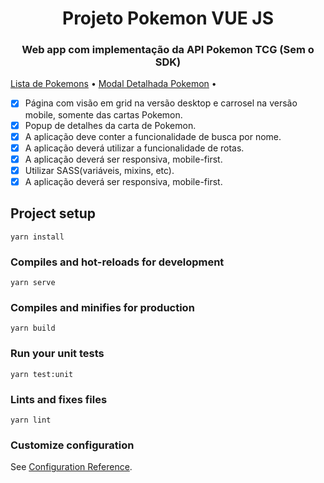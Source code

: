 <h1 align="center">Projeto Pokemon VUE JS</h1>
<h3 align="center">Web app com implementação da API Pokemon TCG (Sem o SDK)</h1>

<p>
 <a href="https://github.com/Guiscar1712/Pokemon/blob/main/src/components/ListPokemon.vue">Lista de Pokemons</a> •
 <a href="https://github.com/Guiscar1712/Pokemon/blob/main/src/components/PopupPokemon.vue">Modal Detalhada Pokemon</a> • 
</p>

- [x] Página com visão em grid na versão desktop e carrosel na versão mobile, somente das cartas Pokemon.
- [x] Popup de detalhes da carta de Pokemon.
- [x] A aplicação deve conter a funcionalidade de busca por nome.
- [x] A aplicação deverá utilizar a funcionalidade de rotas.
- [x] A aplicação deverá ser responsiva, mobile-first.
- [x] Utilizar SASS(variáveis, mixins, etc).
- [x] A aplicação deverá ser responsiva, mobile-first.

## Project setup
```
yarn install
```

### Compiles and hot-reloads for development
```
yarn serve
```

### Compiles and minifies for production
```
yarn build
```

### Run your unit tests
```
yarn test:unit
```

### Lints and fixes files
```
yarn lint
```

### Customize configuration
See [Configuration Reference](https://cli.vuejs.org/config/).
